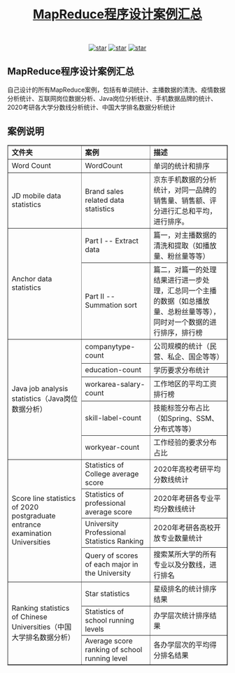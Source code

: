 <h1 align="center"><a href="https://github.com/xiaoyuanboke" target="_blank">MapReduce程序设计案例汇总</a></h1><br>

<p align="center">
  <a href="https://github.com/yuanprogrammer/xiaoyuanboke/stargazers"><img alt="star" src="https://img.shields.io/github/stars/yuanprogrammer/xiaoyuanboke.svg?label=Stars&style=social"/></a>
  <a href="https://github.com/yuanprogrammer/xiaoyuanboke/network/members"><img alt="star" src="https://img.shields.io/github/forks/yuanprogrammer/xiaoyuanboke.svg?label=Fork&style=social"/></a>
  <a href="https://github.com/yuanprogrammer/xiaoyuanboke/watchers"><img alt="star" src="https://img.shields.io/github/watchers/yuanprogrammer/xiaoyuanboke.svg?label=Watch&style=social"/></a>
</p>

## MapReduce程序设计案例汇总
自己设计的所有MapReduce案例，包括有单词统计、主播数据的清洗、疫情数据分析统计、互联网岗位数据分析、Java岗位分析统计、手机数据品牌的统计、2020考研各大学分数线分析统计、中国大学排名数据分析统计

## 案例说明
<table border="1">
			<tr>
				<td><strong>文件夹</strong></td>
				<td><strong>案例</strong></td>
				<td><strong>描述</strong></td>
			</tr>
			<tr>
				<td>Word Count</td>
				<td>WordCount</td>
				<td>单词的统计和排序</td>
			</tr>
	<tr>
				<td>JD mobile data statistics</td>
				<td>Brand sales related data statistics</td>
				<td>京东手机数据的分析统计，对同一品牌的销售量、销售额、评分进行汇总和平均，进行排序。</td>
			</tr>
			<tr>
				<td rowspan="2">Anchor data statistics</td>
				<td>Part I -- Extract data</td>
				<td>篇一，对主播数据的清洗和提取（如播放量、粉丝量等等）</td>
			</tr>
			<tr>
				<td>Part II -- Summation sort</td>
				<td>篇二，对篇一的处理结果进行进一步处理，汇总同一个主播的数据（如总播放量、总粉丝量等等），同时对一个数据的进行排序，排行榜</td>
			</tr>
			<tr>
				<td rowspan="5">Java job analysis statistics（Java岗位数据分析）</td>
				<td>companytype-count</td>
				<td>公司规模的统计（民营、私企、国企等等）</td>
			</tr>
			<tr>
				<td>education-count</td>
				<td>学历要求分布统计</td>
			</tr>
			<tr>
				<td>workarea-salary-count</td>
				<td>工作地区的平均工资排行榜</td>
			</tr>
			<tr>
				<td>skill-label-count</td>
				<td>技能标签分布占比（如Spring、SSM、分布式等等）</td>
			</tr>
			<tr>
				<td>workyear-count</td>
				<td>工作经验的要求分布占比</td>
			</tr>
			<tr>
				<td rowspan="4">Score line statistics of 2020 postgraduate entrance examination Universities</td>
				<td>Statistics of College average score</td>
				<td>2020年高校考研平均分数线统计</td>
			</tr>
			<tr>
				<td>Statistics of professional average score</td>
				<td>2020年考研各专业平均分数线统计</td>
			</tr>
			<tr>
				<td>University Professional Statistics Ranking</td>
				<td>2020年考研各高校开放专业数量统计</td>
			</tr>
			<tr>
				<td>Query of scores of each major in the University</td>
				<td>搜索某所大学的所有专业以及分数线，进行排名</td>
			</tr>
			<tr>
				<td rowspan="3">Ranking statistics of Chinese Universities（中国大学排名数据分析）</td>
				<td>Star statistics</td>
				<td>星级排名的统计排序结果</td>
			</tr>
			<tr>
				<td>Statistics of school running levels</td>
				<td>办学层次统计排序结果</td>
			</tr>
			<tr>
				<td>Average score ranking of school running level</td>
				<td>各办学层次的平均得分排名结果</td>
			</tr>
		</table>


